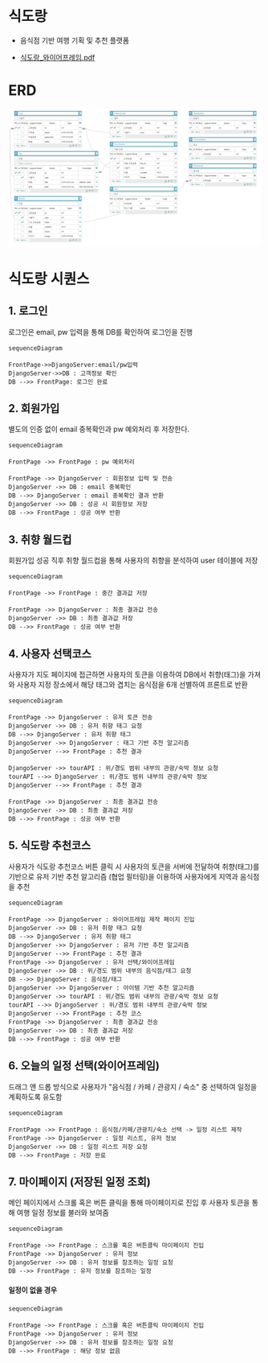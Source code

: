 # 식도랑

- 음식점 기반 여행 기획 및 추천 플랫폼

- [식도랑_와이어프레임.pdf](README_img\식도랑_와이어프레임.pdf) 





# ERD



![ERD](README_img/ERD.PNG)



# 식도랑 시퀀스



## 1. 로그인

로그인은 email, pw 입력을 통해 DB를 확인하여 로그인을 진행

``` mermaid
sequenceDiagram

FrontPage->>DjangoServer:email/pw입력
DjangoServer->>DB : 고객정보 확인
DB -->> FrontPage: 로그인 완료
```



## 2. 회원가입

별도의 인증 없이 email 중복확인과 pw 예외처리 후 저장한다.

``` mermaid
sequenceDiagram

FrontPage ->> FrontPage : pw 예외처리

FrontPage ->> DjangoServer : 회원정보 입력 및 전송
DjangoServer ->> DB : email 중복확인
DB -->> DjangoServer : email 중복확인 결과 반환
DjangoServer ->> DB : 성공 시 회원정보 저장
DB -->> FrontPage : 성공 여부 반환
```

## 3. 취향 월드컵

회원가입 성공 직후 취향 월드컵을 통해 사용자의 취향을 분석하여 user 테이블에 저장

``` mermaid
sequenceDiagram

FrontPage ->> FrontPage : 중간 결과값 저장

FrontPage ->> DjangoServer : 최종 결과값 전송
DjangoServer ->> DB : 최종 결과값 저장
DB -->> FrontPage : 성공 여부 반환
```

## 4. 사용자 선택코스

사용자가 지도 페이지에 접근하면 사용자의 토큰을 이용하여 DB에서 취향(태그)을 가져와 사용자 지정 장소에서 해당 태그와 겹치는 음식점을 6개 선별하여 프론트로 반환

``` mermaid
sequenceDiagram

FrontPage ->> DjangoServer : 유저 토큰 전송
DjangoServer ->> DB : 유저 취향 태그 요청
DB -->> DjangoServer : 유저 취향 태그
DjangoServer ->> DjangoServer : 태그 기반 추천 알고리즘
DjangoServer -->> FrontPage : 추천 결과

DjangoServer ->> tourAPI : 위/경도 범위 내부의 관광/숙박 정보 요청
tourAPI -->> DjangoServer : 위/경도 범위 내부의 관광/숙박 정보
DjangoServer -->> FrontPage : 추천 결과

FrontPage ->> DjangoServer : 최종 결과값 전송
DjangoServer ->> DB : 최종 결과값 저장
DB -->> FrontPage : 성공 여부 반환
```



## 5. 식도랑 추천코스

사용자가 식도랑 추천코스 버튼 클릭 시 사용자의 토큰을 서버에 전달하여 취향(태그)를 기반으로 유저 기반 추천 알고리즘 (협업 필터링)을 이용하여 사용자에게 지역과 음식점을 추천

``` mermaid
sequenceDiagram

FrontPage ->> DjangoServer : 와이어프레임 제작 페이지 진입
DjangoServer ->> DB : 유저 취향 태그 요청
DB -->> DjangoServer : 유저 취향 태그
DjangoServer ->> DjangoServer : 유저 기반 추천 알고리즘
DjangoServer -->> FrontPage : 추천 결과
FrontPage ->> DjangoServer : 유저 선택/와이어프레임
DjangoServer ->> DB : 위/경도 범위 내부의 음식점/태그 요청
DB -->> DjangoServer : 음식점/태그
DjangoServer ->> DjangoServer : 아이템 기반 추천 알고리즘
DjangoServer ->> tourAPI : 위/경도 범위 내부의 관광/숙박 정보 요청
tourAPI -->> DjangoServer : 위/경도 범위 내부의 관광/숙박 정보
DjangoServer -->> FrontPage : 추천 코스
FrontPage ->> DjangoServer : 최종 결과값 전송
DjangoServer ->> DB : 최종 결과값 저장
DB -->> FrontPage : 성공 여부 반환
```

## 6. 오늘의 일정 선택(와이어프레임)

드래그 앤 드롭 방식으로 사용자가 "음식점 / 카페 / 관광지 / 숙소" 중 선택하여 일정을 계획하도록 유도함

``` mermaid
sequenceDiagram

FrontPage ->> FrontPage : 음식점/카페/관광지/숙소 선택 -> 일정 리스트 제작
FrontPage ->> DjangoServer : 일정 리스트, 유저 정보
DjangoServer ->> DB : 일정 리스트 저장 요청
DB -->> FrontPage : 저장 완료
```

## 7. 마이페이지 (저장된 일정 조회)

메인 페이지에서 스크롤 혹은 버튼 클릭을 통해 마이페이지로 진입 후 사용자 토큰을 통해 여행 일정 정보를 불러와 보여줌

``` mermaid
sequenceDiagram

FrontPage ->> FrontPage : 스크롤 혹은 버튼클릭 마이페이지 진입
FrontPage ->> DjangoServer : 유저 정보
DjangoServer ->> DB : 유저 정보를 참조하는 일정 요청
DB -->> FrontPage : 유저 정보를 참조하는 일정
```

#### 일정이 없을 경우

``` mermaid
sequenceDiagram

FrontPage ->> FrontPage : 스크롤 혹은 버튼클릭 마이페이지 진입
FrontPage ->> DjangoServer : 유저 정보
DjangoServer ->> DB : 유저 정보를 참조하는 일정 요청
DB -->> FrontPage : 해당 정보 없음
```

